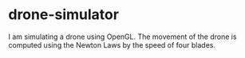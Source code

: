 # drone-simulator
I am simulating a drone using OpenGL. The movement of the drone is computed using the Newton Laws by the speed of four blades.
